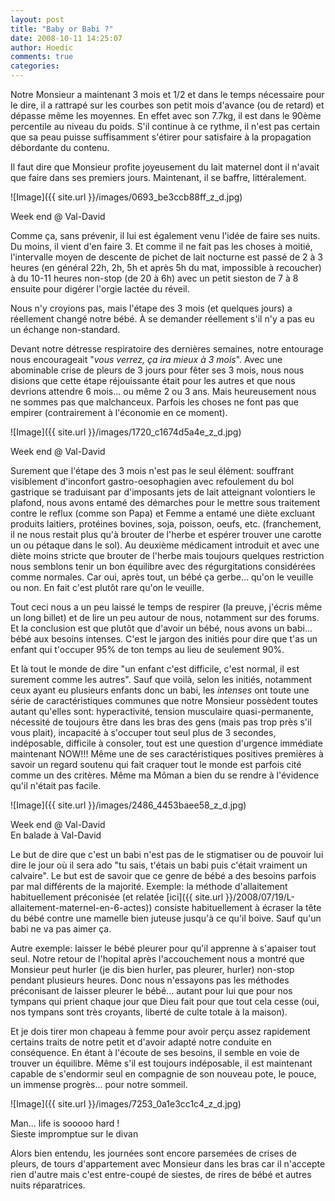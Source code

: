 ```yaml
---
layout: post
title: "Baby or Babi ?"
date: 2008-10-11 14:25:07
author: Hoedic
comments: true
categories: 
---
```



Notre Monsieur a maintenant 3 mois et 1/2 et dans le temps nécessaire pour le dire, il a rattrapé sur les courbes son petit mois d'avance (ou de retard) et dépasse même les moyennes. En effet avec son 7.7kg, il est dans le 90ème percentile au niveau du poids. S'il continue à ce rythme, il n'est pas certain que sa peau puisse suffisamment s'étirer pour satisfaire à la propagation débordante du contenu.

Il faut dire que Monsieur profite joyeusement du lait maternel dont il n'avait que faire dans ses premiers jours. Maintenant, il se baffre, littéralement.

![Image]({{ site.url }}/images/0693_be3ccb88ff_z_d.jpg)
<div class="photoattrib">Week end @ Val-David</div>


Comme ça, sans prévenir, il lui est également venu l'idée de faire ses nuits. Du moins, il vient d'en faire 3. Et comme il ne fait pas les choses à moitié, l'intervalle moyen de descente de pichet de lait nocturne est passé de 2 à 3 heures (en général 22h, 2h, 5h et après 5h du mat, impossible à recoucher) à du 10-11 heures non-stop (de 20 à 6h) avec un petit sieston de 7 à 8 ensuite pour digérer l'orgie lactée du réveil.

Nous n'y croyions pas, mais l'étape des 3 mois (et quelques jours) a réellement changé notre bébé. À se demander réellement s'il n'y a pas eu un échange non-standard.

Devant notre détresse respiratoire des dernières semaines, notre entourage nous encourageait "*vous verrez, ça ira mieux à 3 mois*". Avec une abominable crise de pleurs de 3 jours pour fêter ses 3 mois, nous nous disions que cette étape réjouissante était pour les autres et que nous devrions attendre 6 mois... ou même 2 ou 3 ans. Mais heureusement nous ne sommes pas que malchanceux. Parfois les choses ne font pas que empirer (contrairement à l'économie en ce moment).

![Image]({{ site.url }}/images/1720_c1674d5a4e_z_d.jpg)
<div class="photoattrib">Week end @ Val-David</div>


Surement que l'étape des 3 mois n'est pas le seul élément: souffrant visiblement d'inconfort gastro-oesophagien avec refoulement du bol gastrique se traduisant par d'imposants jets de lait atteignant volontiers le plafond, nous avons entamé des démarches pour le mettre sous traitement contre le reflux (comme son Papa) et Femme a entamé une diète excluant produits laitiers, protéines bovines, soja, poisson, oeufs, etc. (franchement, il ne nous restait plus qu'à brouter de l'herbe et espérer trouver une carotte un ou pétaque dans le sol). Au deuxième médicament introduit et avec une diète moins stricte que brouter de l'herbe mais toujours quelques restriction nous semblons tenir un bon équilibre avec des régurgitations considérées comme normales. Car oui, après tout, un bébé ça gerbe... qu'on le veuille ou non. En fait c'est plutôt rare qu'on le veuille.

Tout ceci nous a un peu laissé le temps de respirer (la preuve, j'écris même un long billet) et de lire un peu autour de nous, notamment sur des forums. Et la conclusion est que plutôt que d'avoir un bébé, nous avons un babi... bébé aux besoins intenses. C'est le jargon des initiés pour dire que t'as un enfant qui t'occuper 95% de ton temps au lieu de seulement 90%.

Et là tout le monde de dire "un enfant c'est difficile, c'est normal, il est surement comme les autres". Sauf que voilà, selon les initiés, notamment ceux ayant eu plusieurs enfants donc un babi, les *intenses* ont toute une série de caractéristiques communes que notre Monsieur possèdent toutes autant qu'elles sont: hyperactivité, tension musculaire quasi-permanente, nécessité de toujours être dans les bras des gens (mais pas trop près s'il vous plait), incapacité à s'occuper tout seul plus de 3 secondes, indéposable, difficile à consoler, tout est une question d'urgence immédiate maintenant NOW!!! Même une de ses caractéristiques positives premières à savoir un regard soutenu qui fait craquer tout le monde est parfois cité comme un des critères. Même ma Môman a bien du se rendre à l'évidence qu'il n'était pas facile.

![Image]({{ site.url }}/images/2486_4453baee58_z_d.jpg)
<div class="photoattrib">Week end @ Val-David</div>
En balade à Val-David


Le but de dire que c'est un babi n'est pas de le stigmatiser ou de pouvoir lui dire le jour où il sera ado "tu sais, t'étais un babi puis c'était vraiment un calvaire". Le but est de savoir que ce genre de bébé a des besoins parfois par mal différents de la majorité. Exemple: la méthode d'allaitement habituellement préconisée (et relatée [ici]({{ site.url }}/2008/07/19/L-allaitement-maternel-en-6-actes)) consiste habituellement à écraser la tête du bébé contre une mamelle bien juteuse jusqu'à ce qu'il boive. Sauf qu'un babi ne va pas aimer ça.

Autre exemple: laisser le bébé pleurer pour qu'il apprenne à s'apaiser tout seul. Notre retour de l'hopital après l'accouchement nous a montré que Monsieur peut hurler (je dis bien hurler, pas pleurer, hurler) non-stop pendant plusieurs heures. Donc nous n'essayons pas les méthodes préconisant de laisser pleurer le bébé... autant pour lui que pour nos tympans qui prient chaque jour que Dieu fait pour que tout cela cesse (oui, nos tympans sont très croyants, liberté de culte totale à la maison).

Et je dois tirer mon chapeau à femme pour avoir perçu assez rapidement certains traits de notre petit et d'avoir adapté notre conduite en conséquence. En étant à l'écoute de ses besoins, il semble en voie de trouver un équilibre. Même s'il est toujours indéposable, il est maintenant capable de s'endormir seul en compagnie de son nouveau pote, le pouce, un immense progrès... pour notre sommeil.

![Image]({{ site.url }}/images/7253_0a1e3cc1c4_z_d.jpg)
<div class="photoattrib">Man... life is sooooo hard !</div>
Sieste impromptue sur le divan


Alors bien entendu, les journées sont encore parsemées de crises de pleurs, de tours d'appartement avec Monsieur dans les bras car il n'accepte rien d'autre mais c'est entre-coupé de siestes, de rires de bébé et autres nuits réparatrices.

